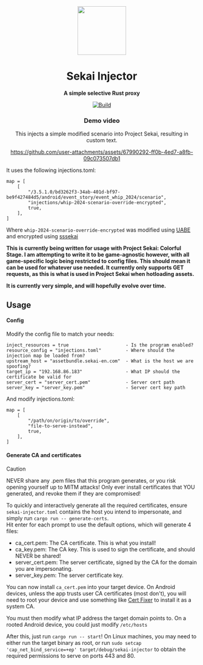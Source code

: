 <div align="center">
   <img align="center" width="128px" src="https://files.catbox.moe/hvrqg1.png" />
	<h1 align="center"><b>Sekai Injector</b></h1>
	<p align="center">
		<b>A simple selective Rust proxy</b>
    <br />
  </p>
	
[![Build](https://github.com/timothyhay256/Sekai-Injector/actions/workflows/rust.yml/badge.svg)](https://github.com/timothyhay256/Sekai-Injector/actions/workflows/rust.yml)

### Demo video
This injects a simple modified scenario into Project Sekai, resulting in custom text.

https://github.com/user-attachments/assets/67990292-ff0b-4ed7-a8fb-09c073507db1

</div>

It uses the following injections.toml: 
```
map = [
    [
        "/3.5.1.0/bd3262f3-34ab-401d-bf97-be9f427484d5/android/event_story/event_whip_2024/scenario",
        "injections/whip-2024-scenario-override-encrypted",
        true,
    ],
]
```

Where `whip-2024-scenario-override-encrypted` was modified using [UABE](https://github.com/nesrak1/UABEA) and encrypted using [sssekai](https://github.com/mos9527/sssekai)

**This is currently being written for usage with Project Sekai: Colorful Stage. I am attempting to write it to be game-agnostic however, with all game-specific logic being restricted to config files. This should mean it can be used for whatever use needed. It currently only supports GET requests, as this is what is used in Project Sekai when hotloading assets.**

**It is currently very simple, and will hopefully evolve over time.**

## Usage
#### Config
Modify the config file to match your needs:

```
inject_resources = true                     - Is the program enabled?
resource_config = "injections.toml"         - Where should the injection map be loaded from?
upstream_host = "assetbundle.sekai-en.com"  - What is the host we are spoofing?
target_ip = "192.168.86.183"                - What IP should the certificate be valid for
server_cert = "server_cert.pem"             - Server cert path 
server_key = "server_key.pem"               - Server cert key path
```

And modify injections.toml:
```
map = [
    [
        "/path/on/origin/to/override",
        "file-to-serve-instead",
        true,
    ],
]
```

#### Generate CA and certificates
> [!CAUTION]
> NEVER share any .pem files that this program generates, or you risk opening yourself up to MITM attacks!
> Only ever install certificates that YOU generated, and revoke them if they are compromised!

To quickly and interactively generate all the required certificates, ensure `sekai-injector.toml` contains the host you intend to impersonate, and simply run `cargo run -- generate-certs`.  
Hit enter for each prompt to use the default options, which will generate 4 files:
 - ca_cert.pem: The CA certificate. This is what you install!
 - ca_key.pem: The CA key. This is used to sign the certificate, and should NEVER be shared!
 - server_cert.pem: The server certificate, signed by the CA for the domain you are impersonating.
 - server_key.pem: The server certificate key.

You can now install `ca_cert.pem` into your target device. On Android devices, unless the app trusts user CA certificates (most don't), you will need to root your device and use something like [Cert Fixer](https://github.com/pwnlogs/cert-fixer) to install it as a system CA.

You must then modify what IP address the target domain points to. On a rooted Android device, you could just modify `/etc/hosts`

After this, just run `cargo run -- start`! 
On Linux machines, you may need to either run the target binary as root, or run `sudo setcap 'cap_net_bind_service=+ep' target/debug/sekai-injector` to obtain the required permissions to serve on ports 443 and 80.
